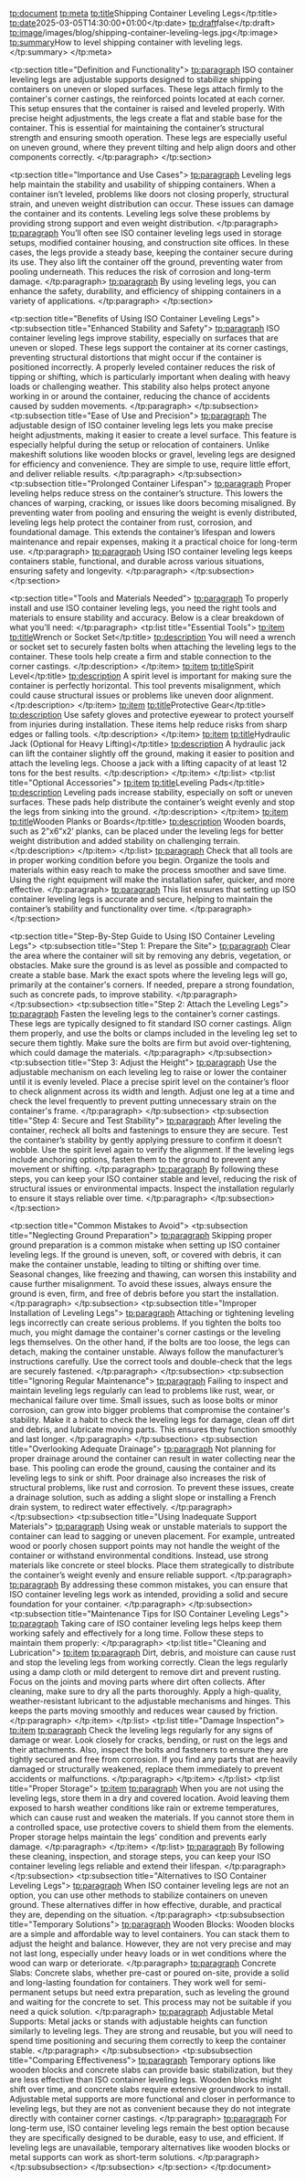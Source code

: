 <tp:document>
  <tp:meta>
    <tp:title>Shipping Container Leveling Legs</tp:title>
    <tp:date>2025-03-05T14:30:00+01:00</tp:date>
    <tp:draft>false</tp:draft>
    <tp:image>/images/blog/shipping-container-leveling-legs.jpg</tp:image>
    <tp:summary>How to level shipping container with leveling legs.</tp:summary>
  </tp:meta>

  <tp:section title="Definition and Functionality">
    <tp:paragraph>
      ISO container leveling legs are adjustable supports designed to stabilize shipping containers on uneven or sloped surfaces. These legs attach firmly to the container's corner castings, the reinforced points located at each corner. This setup ensures that the container is raised and leveled properly. With precise height adjustments, the legs create a flat and stable base for the container. This is essential for maintaining the container’s structural strength and ensuring smooth operation. These legs are especially useful on uneven ground, where they prevent tilting and help align doors and other components correctly.
    </tp:paragraph>
  </tp:section>

  <tp:section title="Importance and Use Cases">
    <tp:paragraph>
      Leveling legs help maintain the stability and usability of shipping containers. When a container isn’t leveled, problems like doors not closing properly, structural strain, and uneven weight distribution can occur. These issues can damage the container and its contents. Leveling legs solve these problems by providing strong support and even weight distribution.
    </tp:paragraph>
    <tp:paragraph>
      You’ll often see ISO container leveling legs used in storage setups, modified container housing, and construction site offices. In these cases, the legs provide a steady base, keeping the container secure during its use. They also lift the container off the ground, preventing water from pooling underneath. This reduces the risk of corrosion and long-term damage.
    </tp:paragraph>
    <tp:paragraph>
      By using leveling legs, you can enhance the safety, durability, and efficiency of shipping containers in a variety of applications.
    </tp:paragraph>
  </tp:section>

  <tp:section title="Benefits of Using ISO Container Leveling Legs">
    <tp:subsection title="Enhanced Stability and Safety">
      <tp:paragraph>
        ISO container leveling legs improve stability, especially on surfaces that are uneven or sloped. These legs support the container at its corner castings, preventing structural distortions that might occur if the container is positioned incorrectly. A properly leveled container reduces the risk of tipping or shifting, which is particularly important when dealing with heavy loads or challenging weather. This stability also helps protect anyone working in or around the container, reducing the chance of accidents caused by sudden movements.
      </tp:paragraph>
    </tp:subsection>
    <tp:subsection title="Ease of Use and Precision">
      <tp:paragraph>
        The adjustable design of ISO container leveling legs lets you make precise height adjustments, making it easier to create a level surface. This feature is especially helpful during the setup or relocation of containers. Unlike makeshift solutions like wooden blocks or gravel, leveling legs are designed for efficiency and convenience. They are simple to use, require little effort, and deliver reliable results.
      </tp:paragraph>
    </tp:subsection>
    <tp:subsection title="Prolonged Container Lifespan">
      <tp:paragraph>
        Proper leveling helps reduce stress on the container’s structure. This lowers the chances of warping, cracking, or issues like doors becoming misaligned. By preventing water from pooling and ensuring the weight is evenly distributed, leveling legs help protect the container from rust, corrosion, and foundational damage. This extends the container’s lifespan and lowers maintenance and repair expenses, making it a practical choice for long-term use.
      </tp:paragraph>
      <tp:paragraph>
        Using ISO container leveling legs keeps containers stable, functional, and durable across various situations, ensuring safety and longevity.
      </tp:paragraph>
    </tp:subsection>
  </tp:section>

  <tp:section title="Tools and Materials Needed">
    <tp:paragraph>
      To properly install and use ISO container leveling legs, you need the right tools and materials to ensure stability and accuracy. Below is a clear breakdown of what you’ll need:
    </tp:paragraph>
    <tp:list title="Essential Tools">
      <tp:item>
        <tp:title>Wrench or Socket Set</tp:title>
        <tp:description>
          You will need a wrench or socket set to securely fasten bolts when attaching the leveling legs to the container. These tools help create a firm and stable connection to the corner castings.
        </tp:description>
      </tp:item>
      <tp:item>
        <tp:title>Spirit Level</tp:title>
        <tp:description>
          A spirit level is important for making sure the container is perfectly horizontal. This tool prevents misalignment, which could cause structural issues or problems like uneven door alignment.
        </tp:description>
      </tp:item>
      <tp:item>
        <tp:title>Protective Gear</tp:title>
        <tp:description>
          Use safety gloves and protective eyewear to protect yourself from injuries during installation. These items help reduce risks from sharp edges or falling tools.
        </tp:description>
      </tp:item>
      <tp:item>
        <tp:title>Hydraulic Jack (Optional for Heavy Lifting)</tp:title>
        <tp:description>
          A hydraulic jack can lift the container slightly off the ground, making it easier to position and attach the leveling legs. Choose a jack with a lifting capacity of at least 12 tons for the best results.
        </tp:description>
      </tp:item>
    </tp:list>
    <tp:list title="Optional Accessories">
      <tp:item>
        <tp:title>Leveling Pads</tp:title>
        <tp:description>
          Leveling pads increase stability, especially on soft or uneven surfaces. These pads help distribute the container’s weight evenly and stop the legs from sinking into the ground.
        </tp:description>
      </tp:item>
      <tp:item>
        <tp:title>Wooden Planks or Boards</tp:title>
        <tp:description>
          Wooden boards, such as 2”x6”x2’ planks, can be placed under the leveling legs for better weight distribution and added stability on challenging terrain.
        </tp:description>
      </tp:item>
    </tp:list>
    <tp:paragraph>
      Check that all tools are in proper working condition before you begin. Organize the tools and materials within easy reach to make the process smoother and save time. Using the right equipment will make the installation safer, quicker, and more effective.
    </tp:paragraph>
    <tp:paragraph>
      This list ensures that setting up ISO container leveling legs is accurate and secure, helping to maintain the container’s stability and functionality over time.
    </tp:paragraph>
  </tp:section>

  <tp:section title="Step-By-Step Guide to Using ISO Container Leveling Legs">
    <tp:subsection title="Step 1: Prepare the Site">
      <tp:paragraph>
        Clear the area where the container will sit by removing any debris, vegetation, or obstacles. Make sure the ground is as level as possible and compacted to create a stable base. Mark the exact spots where the leveling legs will go, primarily at the container's corners. If needed, prepare a strong foundation, such as concrete pads, to improve stability.
      </tp:paragraph>
    </tp:subsection>
    <tp:subsection title="Step 2: Attach the Leveling Legs">
      <tp:paragraph>
        Fasten the leveling legs to the container’s corner castings. These legs are typically designed to fit standard ISO corner castings. Align them properly, and use the bolts or clamps included in the leveling leg set to secure them tightly. Make sure the bolts are firm but avoid over-tightening, which could damage the materials.
      </tp:paragraph>
    </tp:subsection>
    <tp:subsection title="Step 3: Adjust the Height">
      <tp:paragraph>
        Use the adjustable mechanism on each leveling leg to raise or lower the container until it is evenly leveled. Place a precise spirit level on the container’s floor to check alignment across its width and length. Adjust one leg at a time and check the level frequently to prevent putting unnecessary strain on the container's frame.
      </tp:paragraph>
    </tp:subsection>
    <tp:subsection title="Step 4: Secure and Test Stability">
      <tp:paragraph>
        After leveling the container, recheck all bolts and fastenings to ensure they are secure. Test the container’s stability by gently applying pressure to confirm it doesn’t wobble. Use the spirit level again to verify the alignment. If the leveling legs include anchoring options, fasten them to the ground to prevent any movement or shifting.
      </tp:paragraph>
      <tp:paragraph>
        By following these steps, you can keep your ISO container stable and level, reducing the risk of structural issues or environmental impacts. Inspect the installation regularly to ensure it stays reliable over time.
      </tp:paragraph>
    </tp:subsection>
  </tp:section>

  <tp:section title="Common Mistakes to Avoid">
    <tp:subsection title="Neglecting Ground Preparation">
      <tp:paragraph>
        Skipping proper ground preparation is a common mistake when setting up ISO container leveling legs. If the ground is uneven, soft, or covered with debris, it can make the container unstable, leading to tilting or shifting over time. Seasonal changes, like freezing and thawing, can worsen this instability and cause further misalignment. To avoid these issues, always ensure the ground is even, firm, and free of debris before you start the installation.
      </tp:paragraph>
    </tp:subsection>
    <tp:subsection title="Improper Installation of Leveling Legs">
      <tp:paragraph>
        Attaching or tightening leveling legs incorrectly can create serious problems. If you tighten the bolts too much, you might damage the container's corner castings or the leveling legs themselves. On the other hand, if the bolts are too loose, the legs can detach, making the container unstable. Always follow the manufacturer’s instructions carefully. Use the correct tools and double-check that the legs are securely fastened.
      </tp:paragraph>
    </tp:subsection>
    <tp:subsection title="Ignoring Regular Maintenance">
      <tp:paragraph>
        Failing to inspect and maintain leveling legs regularly can lead to problems like rust, wear, or mechanical failure over time. Small issues, such as loose bolts or minor corrosion, can grow into bigger problems that compromise the container's stability. Make it a habit to check the leveling legs for damage, clean off dirt and debris, and lubricate moving parts. This ensures they function smoothly and last longer.
      </tp:paragraph>
    </tp:subsection>
    <tp:subsection title="Overlooking Adequate Drainage">
      <tp:paragraph>
        Not planning for proper drainage around the container can result in water collecting near the base. This pooling can erode the ground, causing the container and its leveling legs to sink or shift. Poor drainage also increases the risk of structural problems, like rust and corrosion. To prevent these issues, create a drainage solution, such as adding a slight slope or installing a French drain system, to redirect water effectively.
      </tp:paragraph>
    </tp:subsection>
    <tp:subsection title="Using Inadequate Support Materials">
      <tp:paragraph>
        Using weak or unstable materials to support the container can lead to sagging or uneven placement. For example, untreated wood or poorly chosen support points may not handle the weight of the container or withstand environmental conditions. Instead, use strong materials like concrete or steel blocks. Place them strategically to distribute the container’s weight evenly and ensure reliable support.
      </tp:paragraph>
      <tp:paragraph>
        By addressing these common mistakes, you can ensure that ISO container leveling legs work as intended, providing a solid and secure foundation for your container.
      </tp:paragraph>
    </tp:subsection>
    <tp:subsection title="Maintenance Tips for ISO Container Leveling Legs">
      <tp:paragraph>
        Taking care of ISO container leveling legs helps keep them working safely and effectively for a long time. Follow these steps to maintain them properly:
      </tp:paragraph>
      <tp:list title="Cleaning and Lubrication">
        <tp:item>
          <tp:paragraph>
            Dirt, debris, and moisture can cause rust and stop the leveling legs from working correctly. Clean the legs regularly using a damp cloth or mild detergent to remove dirt and prevent rusting. Focus on the joints and moving parts where dirt often collects. After cleaning, make sure to dry all the parts thoroughly. Apply a high-quality, weather-resistant lubricant to the adjustable mechanisms and hinges. This keeps the parts moving smoothly and reduces wear caused by friction.
          </tp:paragraph>
        </tp:item>
      </tp:list>
      <tp:list title="Damage Inspection">
        <tp:item>
          <tp:paragraph>
            Check the leveling legs regularly for any signs of damage or wear. Look closely for cracks, bending, or rust on the legs and their attachments. Also, inspect the bolts and fasteners to ensure they are tightly secured and free from corrosion. If you find any parts that are heavily damaged or structurally weakened, replace them immediately to prevent accidents or malfunctions.
          </tp:paragraph>
        </tp:item>
      </tp:list>
      <tp:list title="Proper Storage">
        <tp:item>
          <tp:paragraph>
            When you are not using the leveling legs, store them in a dry and covered location. Avoid leaving them exposed to harsh weather conditions like rain or extreme temperatures, which can cause rust and weaken the materials. If you cannot store them in a controlled space, use protective covers to shield them from the elements. Proper storage helps maintain the legs’ condition and prevents early damage.
          </tp:paragraph>
        </tp:item>
      </tp:list>
      <tp:paragraph>
        By following these cleaning, inspection, and storage steps, you can keep your ISO container leveling legs reliable and extend their lifespan.
      </tp:paragraph>
    </tp:subsection>
    <tp:subsection title="Alternatives to ISO Container Leveling Legs">
      <tp:paragraph>
        When ISO container leveling legs are not an option, you can use other methods to stabilize containers on uneven ground. These alternatives differ in how effective, durable, and practical they are, depending on the situation.
      </tp:paragraph>
      <tp:subsubsection title="Temporary Solutions">
        <tp:paragraph>
          Wooden Blocks: Wooden blocks are a simple and affordable way to level containers. You can stack them to adjust the height and balance. However, they are not very precise and may not last long, especially under heavy loads or in wet conditions where the wood can warp or deteriorate.
        </tp:paragraph>
        <tp:paragraph>
          Concrete Slabs: Concrete slabs, whether pre-cast or poured on-site, provide a solid and long-lasting foundation for containers. They work well for semi-permanent setups but need extra preparation, such as leveling the ground and waiting for the concrete to set. This process may not be suitable if you need a quick solution.
        </tp:paragraph>
        <tp:paragraph>
          Adjustable Metal Supports: Metal jacks or stands with adjustable heights can function similarly to leveling legs. They are strong and reusable, but you will need to spend time positioning and securing them correctly to keep the container stable.
        </tp:paragraph>
      </tp:subsubsection>
      <tp:subsubsection title="Comparing Effectiveness">
        <tp:paragraph>
          Temporary options like wooden blocks and concrete slabs can provide basic stabilization, but they are less effective than ISO container leveling legs. Wooden blocks might shift over time, and concrete slabs require extensive groundwork to install. Adjustable metal supports are more functional and closer in performance to leveling legs, but they are not as convenient because they do not integrate directly with container corner castings.
        </tp:paragraph>
        <tp:paragraph>
          For long-term use, ISO container leveling legs remain the best option because they are specifically designed to be durable, easy to use, and efficient. If leveling legs are unavailable, temporary alternatives like wooden blocks or metal supports can work as short-term solutions.
        </tp:paragraph>
      </tp:subsubsection>
    </tp:subsection>
  </tp:section>
</tp:document>